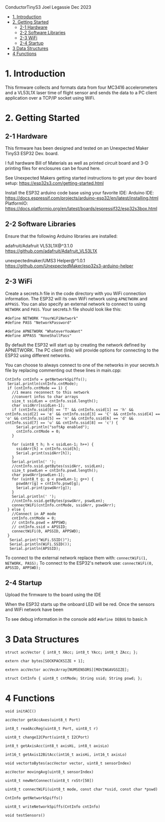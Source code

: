 ConductorTinyS3
Joel Legassie
Dec 2023
- [1. Introduction](#1-introduction)
- [2. Getting Started](#2-getting-started)
  - [2-1 Hardware](#2-1-hardware)
  - [2-2 Software Libraries](#2-2-software-libraries)
  - [2-3 WiFi](#2-3-wifi)
  - [2-4 Startup](#2-4-startup)
- [3 Data Structures](#3-data-structures)
- [4 Functions](#4-functions)


# 1. Introduction
This firmware collects and formats data from four MC3416 accelerometers and a VL53L1X laser time of flight sensor and sends the data to a PC client application over a TCP/IP socket using WiFi.

# 2. Getting Started

## 2-1 Hardware
This firmware has been designed and tested on an Unexpected Maker TinyS3 ESP32 Dev. board. 

I full hardware Bill of Materials as well as printed circuit board and 3-D printing files for enclosures can be found here.

See Unexpected Makers getting started instructions to get your dev board setup: https://esp32s3.com/getting-started.html

Install the ESP32 arduino code base using your favorite IDE:
	Arduino IDE: https://docs.espressif.com/projects/arduino-esp32/en/latest/installing.html
	PlatformIO: https://docs.platformio.org/en/latest/boards/espressif32/esp32s3box.html

## 2-2 Software Libraries
Ensure that the following Arduino libraries are installed:
	
  adafruit/Adafruit VL53L1X@^3.1.0   https://github.com/adafruit/Adafruit_VL53L1X
	
  unexpectedmaker/UMS3 Helper@^1.0.1 https://github.com/UnexpectedMaker/esp32s3-arduino-helper

## 2-3 WiFi
Create a secrets.h file in the code directory with you WiFi connection information. The ESP32 will its own WiFi network using `APNETWORK` and `APPASS`. You can also specify an external network to connect to using `NETWORK` and `PASS`. Your secrets.h file should look like this:

```
#define NETWORK "YourWiFiNetwork"
#define PASS "NetworkPassword"

#define APNETWORK "WhateverYouWant"
#define APPASS "NoneShallPass"
```

By default the ESP32 will start up by creating the network defined by APNETWORK. The PC client (link) will provide options for connecting to the ESP32 using different networks. 

You can choose to always connect to one of the networks in your secrets.h file by replacing commenting out these lines in main.cpp:

 ```
 CntInfo cntInfo = getNetworkSpiffs();
  Serial.println(cntInfo.cntMode);
  if (cntInfo.cntMode == 1) {
    //1 means reconnect to this network
    //convert infos to char arrays
    size_t ssidLen = cntInfo.ssid.length();
    char ssidArr[ssidLen-1];
    if (cntInfo.ssid[0] == 'T' && cntInfo.ssid[1] == 'h' && cntInfo.ssid[2] == 'e' && cntInfo.ssid[3] == 'C' && cntInfo.ssid[4] == 'o' && cntInfo.ssid[5] == 'n' && cntInfo.ssid[6] == 'd' && cntInfo.ssid[7] == 'u' && cntInfo.ssid[8] == 'c') {
      Serial.println("softAp enabled");
      cntInfo.cntMode = 0;
    }

    for (uint8_t h; h < ssidLen-1; h++) {
      ssidArr[h] = cntInfo.ssid[h];
      Serial.print(ssidArr[h]);
    } 
    Serial.println(' ');
    //cntInfo.ssid.getBytes(ssidArr, ssidLen);
    size_t pswdLen = cntInfo.pswd.length();
    char pswdArr[pswdLen-1]; 
    for (uint8_t g; g < pswdLen-1; g++) {
      pswdArr[g] = cntInfo.pswd[g];
      Serial.print(pswdArr[g]);
    } 
    Serial.println(' ');
    //cntInfo.ssid.getBytes(pswdArr, pswdLen);
    connectWiFi(cntInfo.cntMode, ssidArr, pswdArr);
  } else {
    //Connect in AP mode
    cntInfo.cntMode = 0;
    // cntInfo.pswd = APPSWD;
    // cntInfo.ssid = APSSID;
    connectWiFi(0, APSSID, APPSWD);
  }
   Serial.print("WiFi.SSID()");
   Serial.println(WiFi.SSID());
   Serial.println(APSSID);
 ```

To connect to the external network replace them with: 
	`connectWiFi(1, NETWORK, PASS);`
To connect to the ESP32's network use:
	`connectWiFi(0, APSSID, APPSWD);`

## 2-4 Startup
Upload the firmware to the board using the IDE

When the ESP32 starts up the onboard LED will be red. Once the sensors and WiFi network have been 

To see debug information in the console add `#define DEBUG` to basic.h


# 3 Data Structures

`struct accVector {
    int8_t XAcc;
    int8_t YAcc;
    int8_t ZAcc;
};`

`extern char bytes[SOCKPACKSIZE + 1];`

`extern accVector accVecArray[NUMSENSORS][MOVINGAVGSIZE];`

`struct CntInfo {
    uint8_t cntMode;
    String ssid;
    String pswd;
};`

# 4 Functions

 `void initACC()`

 `accVector getAccAxes(uint8_t Port)`

 `int8_t readAccReg(uint8_t Port, uint8_t r)`

 `uint8_t changeI2CPort(uint8_t I2CPort)`

 `int8_t getAxisAcc(int8_t axisHi, int8_t axisLo)`

 `int16_t getAxis12BitAcc(int16_t axisHi, int16_t axisLo)`

 `void vectortoBytes(accVector vector, uint8_t sensorIndex)`

 `accVector movingAvg(uint8_t sensorIndex)`

 `uint8_t newNetConnect(uint8_t rxStr[50])`

 `uint8_t connectWiFi(uint8_t mode, const char *ssid, const char *pswd)`

 `CntInfo getNetworkSpiffs()`

 `uint8_t writeNetworkSpiffs(CntInfo cntInfo)`

 `void testSensors()`